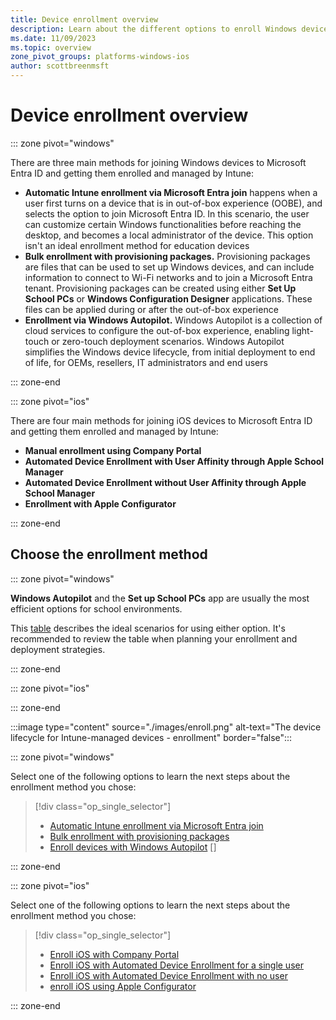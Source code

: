 ```yaml
---
title: Device enrollment overview
description: Learn about the different options to enroll Windows devices in Microsoft Intune
ms.date: 11/09/2023
ms.topic: overview
zone_pivot_groups: platforms-windows-ios
author: scottbreenmsft
---
```


# Device enrollment overview

::: zone pivot="windows"

There are three main methods for joining Windows devices to Microsoft Entra ID and getting them enrolled and managed by Intune:

- **Automatic Intune enrollment via Microsoft Entra join** happens when a user first turns on a device that is in out-of-box experience (OOBE), and selects the option to join Microsoft Entra ID. In this scenario, the user can customize certain Windows functionalities before reaching the desktop, and becomes a local administrator of the device. This option isn't an ideal enrollment method for education devices
- **Bulk enrollment with provisioning packages.** Provisioning packages are files that can be used to set up Windows devices, and can include information to connect to Wi-Fi networks and to join a Microsoft Entra tenant. Provisioning packages can be created using either **Set Up School PCs** or **Windows Configuration Designer** applications. These files can be applied during or after the out-of-box experience
- **Enrollment via Windows Autopilot.** Windows Autopilot is a collection of cloud services to configure the out-of-box experience, enabling light-touch or zero-touch deployment scenarios. Windows Autopilot simplifies the Windows device lifecycle, from initial deployment to end of life, for OEMs, resellers, IT administrators and end users

::: zone-end

::: zone pivot="ios"

There are four main methods for joining iOS devices to Microsoft Entra ID and getting them enrolled and managed by Intune:

- **Manual enrollment using Company Portal**
- **Automated Device Enrollment with User Affinity through Apple School Manager**
- **Automated Device Enrollment without User Affinity through Apple School Manager**
- **Enrollment with Apple Configurator**

::: zone-end

## Choose the enrollment method

::: zone pivot="windows"

**Windows Autopilot** and the **Set up School PCs** app are usually the most efficient options for school environments.

This [table][INT-1] describes the ideal scenarios for using either option. It's recommended to review the table when planning your enrollment and deployment strategies.

::: zone-end

::: zone pivot="ios"

::: zone-end

:::image type="content" source="./images/enroll.png" alt-text="The device lifecycle for Intune-managed devices - enrollment" border="false":::

::: zone pivot="windows"

Select one of the following options to learn the next steps about the enrollment method you chose:
> [!div class="op_single_selector"]
> - [Automatic Intune enrollment via Microsoft Entra join](enroll-entra-join.md)
> - [Bulk enrollment with provisioning packages](enroll-package.md)
> - [Enroll devices with Windows Autopilot](enroll-autopilot.md)
[]

::: zone-end

::: zone pivot="ios"

Select one of the following options to learn the next steps about the enrollment method you chose:
> [!div class="op_single_selector"]
> - [Enroll iOS with Company Portal](enroll-ios-company-portal.md)
> - [Enroll iOS with Automated Device Enrollment for a single user](enroll-ios-ade-user.md)
> - [Enroll iOS with Automated Device Enrollment with no user](enroll-ios-ade-no-user.md)
> - [enroll iOS using Apple Configurator](enroll-ios-apple-configurator.md)

::: zone-end

<!-- Reference links in article -->

[INT-1]: /intune-education/add-devices-windows#when-to-use-set-up-school-pcs-vs-windows-autopilot
